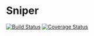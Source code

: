 # Sniper

[![Build Status](https://travis-ci.org/povilas/sniper.svg?branch=master)](https://travis-ci.org/povilas/sniper)
[![Coverage Status](https://coveralls.io/repos/github/povilas/sniper/badge.svg?branch=master)](https://coveralls.io/github/povilas/sniper?branch=master)
